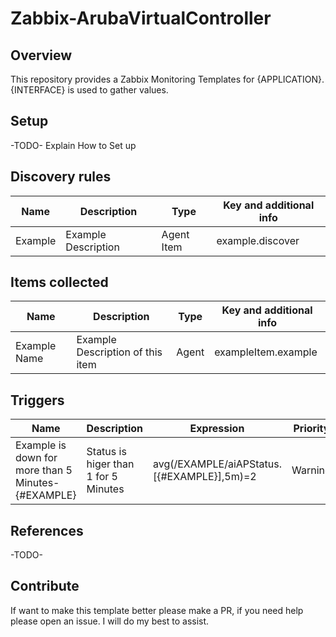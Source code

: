 # Zabbix-ArubaVirtualController
## Overview
This repository provides a Zabbix Monitoring Templates for {APPLICATION}.
{INTERFACE} is used to gather values.
## Setup
-TODO- Explain How to Set up
## Discovery rules
Name|Description|Type|Key and additional info
--|--|--|--
Example| Example Description | Agent Item | example.discover

## Items collected
Name|Description|Type|Key and additional info
--|--|--|--
Example Name| Example Description of this item| Agent| exampleItem.example

## Triggers
Name|Description|Expression|Priority
--|--|--|--
Example is down for more than 5 Minutes- {#EXAMPLE}|Status is higer than 1 for 5 Minutes|avg(/EXAMPLE/aiAPStatus.[{#EXAMPLE}],5m)=2|Warning
## References
-TODO-

## Contribute
If want to make this template better please make a PR, if you need help please open an issue.
I will do my best to assist.
